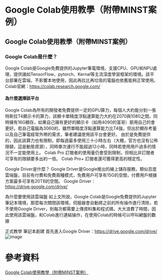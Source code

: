 # Google Colab使用教學（附帶MINST案例）
## Google Colab使用教學（附帶MINST案例）
### Google Colab是什麼？
Google Colab是Google免費提供的Jupyter筆電環境，支援CPU、GPU和NPU處理，提供諸如TensorFlow、pytorch、Kernal等主流深度學習框架的環境。該平台部署在雲端，不影響本地使用，因此再拉比再垃圾的電腦也依舊能夠正常使用。
Colab官網：https://colab.research.google.com/

#### 為什麼選擇該平台
Google Colab為所有的開發者免費提供一定的GPU算力，每個人大約能分到一張特斯拉T4顯示卡的算力，該顯卡單精度浮點運算能力大約在2070與1080之間，同時擁有16G顯存，如果自己擁有更好的顯示卡（如用4090的富哥）那用自己的會更好。若自己電腦為3060的，雖然單精度浮點運算能力比T4強，但出於顯存考量以及自己筆電經常外帶的需求，筆者建議使用該平台會更好。
由於是免費提供的，因此該算力也有限制，即每週最多使用三十小時左右（大概，官方也沒有公佈限額，這是動態資源），同時單次運行不能超過12小時，同時若使用用戶過多的情況不一定能使用上。
Colab Pro 訂閱者的使用量仍會受到限制，但相比非訂閱者可享有的限額要多出約一倍。 Colab Pro+ 訂閱者還可獲得更高的穩定性。

Google Driver是什麼？
Google Driver是Google推出的線上儲存服務，類似百度雲端盤，目前有付費和免費兩種模式，免費用戶可享有15G的空間，付費用戶根據方案最多可享有20TB的空間。
Google Driver：https://drive.google.com/drive/

為什麼要使用該雲端盤
如上文所說，Google Colab是Google免費提供的Jupyter筆記本環境，那麼每次關閉該環境，伺服器會自動將之前的所有操作進行清除，若不使用Google Driver，則每次都需要上傳資料集和程式碼，大大浪費了時間，因此使用該雲端盤，和Colab進行連結操作，在使用Colab的時候可以呼叫網盤的數據

正式教學
筆記本創建
首先進入Google Driver：https://drive.google.com/drive/
![image]()

# 參考資料
[Google Colab使用教學（附帶MINST案例）]([https://blog.csdn.net/dawnlini/article/details/128236315](https://blog.csdn.net/sggrafaf/article/details/136657651?utm_medium=distribute.pc_relevant.none-task-blog-2~default~baidujs_baidulandingword~default-12-136657651-blog-138222764.235%5ev43%5econtrol&spm=1001.2101.3001.4242.7&utm_relevant_index=15))
